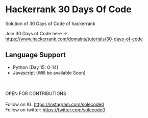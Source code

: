 # Hackerrank 30 Days Of Code
Solution of 30 Days of Code of hackerrank

Join 30 Days of Code here -> https://www.hackerrank.com/domains/tutorials/30-days-of-code
## Language Support
- Python (Day 15: 0-14)
- Javascript (Will be available Soon)

<br><br>
OPEN FOR CONTRIBUTIONS
</br></br>
Follow on IG: https://instagram.com/solecode0 </br>
Follow on twitter: https://twitter.com/solecode0
